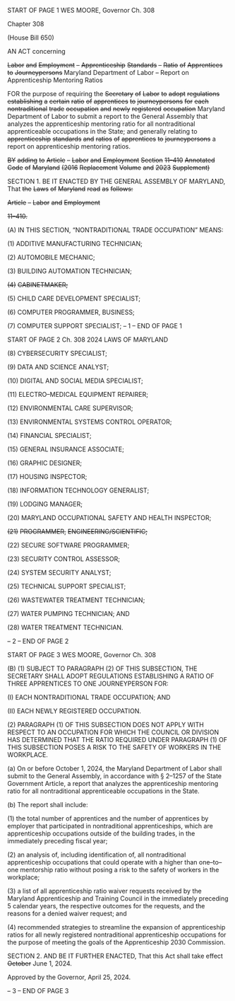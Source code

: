 START OF PAGE 1
WES MOORE, Governor Ch. 308

Chapter 308

(House Bill 650)

AN ACT concerning

~~Labor~~ ~~and~~ ~~Employment~~ ~~–~~ ~~Apprenticeship~~ ~~Standards~~ ~~–~~ ~~Ratio~~ ~~of~~ ~~Apprentices~~ ~~to~~
~~Journeypersons~~
Maryland Department of Labor – Report on Apprenticeship Mentoring Ratios

FOR the purpose of requiring the ~~Secretary~~ ~~of~~ ~~Labor~~ ~~to~~ ~~adopt~~ ~~regulations~~ ~~establishing~~ ~~a~~
~~certain~~ ~~ratio~~ ~~of~~ ~~apprentices~~ ~~to~~ ~~journeypersons~~ ~~for~~ ~~each~~ ~~nontraditional~~ ~~trade~~
~~occupation~~ ~~and~~ ~~newly~~ ~~registered~~ ~~occupation~~ Maryland Department of Labor to
submit a report to the General Assembly that analyzes the apprenticeship mentoring
ratio for all nontraditional apprenticeable occupations in the State; and generally
relating to ~~apprenticeship~~ ~~standards~~ ~~and~~ ~~ratios~~ ~~of~~ ~~apprentices~~ ~~to~~ ~~journeypersons~~ a
report on apprenticeship mentoring ratios.

~~BY~~ ~~adding~~ ~~to~~
~~Article~~ ~~–~~ ~~Labor~~ ~~and~~ ~~Employment~~
~~Section~~ ~~11–410~~
~~Annotated~~ ~~Code~~ ~~of~~ ~~Maryland~~
~~(2016~~ ~~Replacement~~ ~~Volume~~ ~~and~~ ~~2023~~ ~~Supplement)~~

SECTION 1. BE IT ENACTED BY THE GENERAL ASSEMBLY OF MARYLAND,
That ~~the~~ ~~Laws~~ ~~of~~ ~~Maryland~~ ~~read~~ ~~as~~ ~~follows:~~

~~Article~~ ~~–~~ ~~Labor~~ ~~and~~ ~~Employment~~

~~11–410.~~

(A) IN THIS SECTION, “NONTRADITIONAL TRADE OCCUPATION” MEANS:

(1) ADDITIVE MANUFACTURING TECHNICIAN;

(2) AUTOMOBILE MECHANIC;

(3) BUILDING AUTOMATION TECHNICIAN;

~~(4)~~ ~~CABINETMAKER;~~

(5) CHILD CARE DEVELOPMENT SPECIALIST;

(6) COMPUTER PROGRAMMER, BUSINESS;

(7) COMPUTER SUPPORT SPECIALIST;
– 1 –
END OF PAGE 1

START OF PAGE 2
Ch. 308 2024 LAWS OF MARYLAND

(8) CYBERSECURITY SPECIALIST;

(9) DATA AND SCIENCE ANALYST;

(10) DIGITAL AND SOCIAL MEDIA SPECIALIST;

(11) ELECTRO–MEDICAL EQUIPMENT REPAIRER;

(12) ENVIRONMENTAL CARE SUPERVISOR;

(13) ENVIRONMENTAL SYSTEMS CONTROL OPERATOR;

(14) FINANCIAL SPECIALIST;

(15) GENERAL INSURANCE ASSOCIATE;

(16) GRAPHIC DESIGNER;

(17) HOUSING INSPECTOR;

(18) INFORMATION TECHNOLOGY GENERALIST;

(19) LODGING MANAGER;

(20) MARYLAND OCCUPATIONAL SAFETY AND HEALTH INSPECTOR;

~~(21)~~ ~~PROGRAMMER,~~ ~~ENGINEERING/SCIENTIFIC;~~

(22) SECURE SOFTWARE PROGRAMMER;

(23) SECURITY CONTROL ASSESSOR;

(24) SYSTEM SECURITY ANALYST;

(25) TECHNICAL SUPPORT SPECIALIST;

(26) WASTEWATER TREATMENT TECHNICIAN;

(27) WATER PUMPING TECHNICIAN; AND

(28) WATER TREATMENT TECHNICIAN.

– 2 –
END OF PAGE 2

START OF PAGE 3
WES MOORE, Governor Ch. 308

(B) (1) SUBJECT TO PARAGRAPH (2) OF THIS SUBSECTION, THE
SECRETARY SHALL ADOPT REGULATIONS ESTABLISHING A RATIO OF THREE
APPRENTICES TO ONE JOURNEYPERSON FOR:

(I) EACH NONTRADITIONAL TRADE OCCUPATION; AND

(II) EACH NEWLY REGISTERED OCCUPATION.

(2) PARAGRAPH (1) OF THIS SUBSECTION DOES NOT APPLY WITH
RESPECT TO AN OCCUPATION FOR WHICH THE COUNCIL OR DIVISION HAS
DETERMINED THAT THE RATIO REQUIRED UNDER PARAGRAPH (1) OF THIS
SUBSECTION POSES A RISK TO THE SAFETY OF WORKERS IN THE WORKPLACE.

(a) On or before October 1, 2024, the Maryland Department of Labor shall submit
to the General Assembly, in accordance with § 2–1257 of the State Government Article, a
report that analyzes the apprenticeship mentoring ratio for all nontraditional
apprenticeable occupations in the State.

(b) The report shall include:

(1) the total number of apprentices and the number of apprentices by
employer that participated in nontraditional apprenticeships, which are apprenticeship
occupations outside of the building trades, in the immediately preceding fiscal year;

(2) an analysis of, including identification of, all nontraditional
apprenticeship occupations that could operate with a higher than one–to–one mentorship
ratio without posing a risk to the safety of workers in the workplace;

(3) a list of all apprenticeship ratio waiver requests received by the
Maryland Apprenticeship and Training Council in the immediately preceding 5 calendar
years, the respective outcomes for the requests, and the reasons for a denied waiver request;
and

(4) recommended strategies to streamline the expansion of apprenticeship
ratios for all newly registered nontraditional apprenticeship occupations for the purpose of
meeting the goals of the Apprenticeship 2030 Commission.

SECTION 2. AND BE IT FURTHER ENACTED, That this Act shall take effect
~~October~~ June 1, 2024.

Approved by the Governor, April 25, 2024.

– 3 –
END OF PAGE 3
